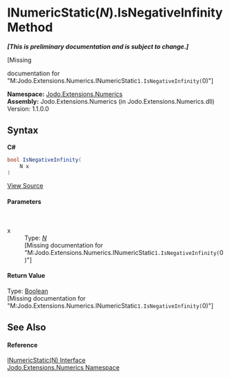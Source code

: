 # INumericStatic(*N*).IsNegativeInfinity Method 
 _**\[This is preliminary documentation and is subject to change.\]**_

\[Missing <summary> documentation for "M:Jodo.Extensions.Numerics.INumericStatic`1.IsNegativeInfinity(`0)"\]

**Namespace:**&nbsp;<a href="N_Jodo_Extensions_Numerics">Jodo.Extensions.Numerics</a><br />**Assembly:**&nbsp;Jodo.Extensions.Numerics (in Jodo.Extensions.Numerics.dll) Version: 1.1.0.0

## Syntax

**C#**<br />
``` C#
bool IsNegativeInfinity(
	N x
)
```

<a href="https://github.com/JosephJShort/Jodo.Extensions/blob/main/src/Jodo.Extensions.Numerics/INumericStatic.cs" rel="noopener noreferrer" title="View the source code">View Source</a><br />

#### Parameters
&nbsp;<dl><dt>x</dt><dd>Type: <a href="T_Jodo_Extensions_Numerics_INumericStatic_1">*N*</a><br />\[Missing <param name="x"/> documentation for "M:Jodo.Extensions.Numerics.INumericStatic`1.IsNegativeInfinity(`0)"\]</dd></dl>

#### Return Value
Type: <a href="https://docs.microsoft.com/dotnet/api/system.boolean" target="_blank" rel="noopener noreferrer">Boolean</a><br />\[Missing <returns> documentation for "M:Jodo.Extensions.Numerics.INumericStatic`1.IsNegativeInfinity(`0)"\]

## See Also


#### Reference
<a href="T_Jodo_Extensions_Numerics_INumericStatic_1">INumericStatic(N) Interface</a><br /><a href="N_Jodo_Extensions_Numerics">Jodo.Extensions.Numerics Namespace</a><br />